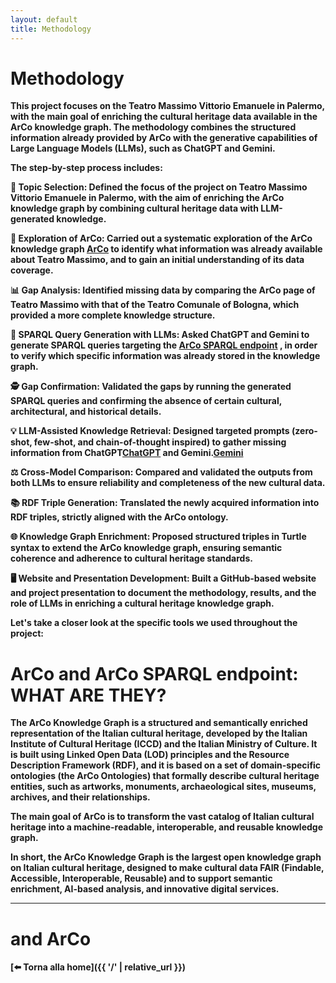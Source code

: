 ```yaml
---
layout: default
title: Methodology
---
```


# <strong>Methodology<strong>


This project focuses on the Teatro Massimo Vittorio Emanuele in Palermo, with the main goal of enriching the cultural heritage data available in the ArCo knowledge graph. The methodology combines the structured information already provided by ArCo with the generative capabilities of Large Language Models (LLMs), such as ChatGPT and Gemini.

The step-by-step process includes: 

🎯 **Topic Selection**: Defined the focus of the project on Teatro Massimo Vittorio Emanuele in Palermo, with the aim of enriching the ArCo knowledge graph by combining cultural heritage data with LLM-generated knowledge.

🔎 **Exploration of ArCo**: Carried out a systematic exploration of the ArCo knowledge graph [ArCo](http://wit.istc.cnr.it/arco)
 to identify what information was already available about Teatro Massimo, and to gain an initial understanding of its data coverage.

📊 **Gap Analysis**: Identified missing data by comparing the ArCo page of Teatro Massimo with that of the Teatro Comunale of Bologna, which provided a more complete knowledge structure.

🤖 **SPARQL Query Generation with LLMs**: Asked ChatGPT and Gemini to generate SPARQL queries targeting the [ArCo SPARQL endpoint](https://dati.cultura.gov.it/sparql)
, in order to verify which specific information was already stored in the knowledge graph.

🕵️ **Gap Confirmation**: Validated the gaps by running the generated SPARQL queries and confirming the absence of certain cultural, architectural, and historical details.

💡 **LLM-Assisted Knowledge Retrieval**: Designed targeted prompts (zero-shot, few-shot, and chain-of-thought inspired) to gather missing information from ChatGPT[ChatGPT](https://chatgpt.com/)
 and Gemini.[Gemini](https://gemini.google.com/app)


⚖️ **Cross-Model Comparison**: Compared and validated the outputs from both LLMs to ensure reliability and completeness of the new cultural data.

📚 **RDF Triple Generation**: Translated the newly acquired information into RDF triples, strictly aligned with the ArCo ontology.

🌐 **Knowledge Graph Enrichment**: Proposed structured triples in Turtle syntax to extend the ArCo knowledge graph, ensuring semantic coherence and adherence to cultural heritage standards.

🖥️ **Website and Presentation Development**: Built a GitHub-based website and project presentation to document the methodology, results, and the role of LLMs in enriching a cultural heritage knowledge graph.


Let's take a closer look at the specific tools we used throughout the project: 

# <strong>ArCo and ArCo SPARQL endpoint: WHAT ARE THEY?<strong>

The ArCo Knowledge Graph is a structured and semantically enriched representation of the Italian cultural heritage, developed by the Italian Institute of Cultural Heritage (ICCD) and the Italian Ministry of Culture.
It is built using Linked Open Data (LOD) principles and the Resource Description Framework (RDF), and it is based on a set of domain-specific ontologies (the ArCo Ontologies) that formally describe cultural heritage entities, such as artworks, monuments, archaeological sites, museums, archives, and their relationships.

The main goal of ArCo is to transform the vast catalog of Italian cultural heritage into a machine-readable, interoperable, and reusable knowledge graph. 

In short, the ArCo Knowledge Graph is the largest open knowledge graph on Italian cultural heritage, designed to make cultural data FAIR (Findable, Accessible, Interoperable, Reusable) and to support semantic enrichment, AI-based analysis, and innovative digital services.

---

# and ArCo 



[⬅️ Torna alla home]({{ '/' | relative_url }})

